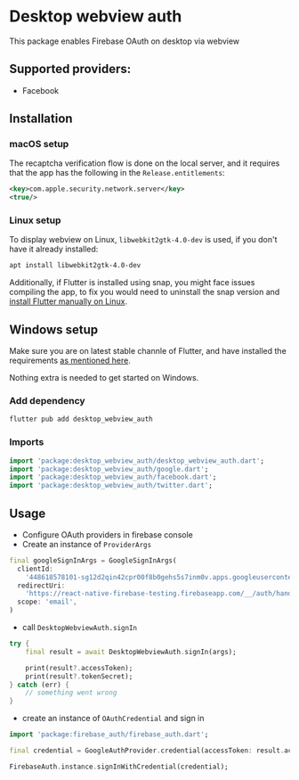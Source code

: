 # Desktop webview auth

This package enables Firebase OAuth on desktop via webview

## Supported providers:

- Facebook


## Installation

### macOS setup

The recaptcha verification flow is done on the local server, and it requires that the app has the following in the `Release.entitlements`:

```xml
<key>com.apple.security.network.server</key>
<true/>
```

### Linux setup

To display webview on Linux, `libwebkit2gtk-4.0-dev` is used, if you don't have it already installed:

```bash
apt install libwebkit2gtk-4.0-dev
```

Additionally, if Flutter is installed using snap, you might face issues compiling the app, to fix you would need to uninstall the snap version and [install Flutter manually on Linux](https://docs.flutter.dev/get-started/install/linux#install-flutter-manually).

## Windows setup

Make sure you are on latest stable channle of Flutter, and have installed the requirements [as mentioned here](https://docs.flutter.dev/desktop#additional-windows-requirements).

Nothing extra is needed to get started on Windows.

### Add dependency

```bash
flutter pub add desktop_webview_auth
```

### Imports

```dart
import 'package:desktop_webview_auth/desktop_webview_auth.dart';
import 'package:desktop_webview_auth/google.dart';
import 'package:desktop_webview_auth/facebook.dart';
import 'package:desktop_webview_auth/twitter.dart';
```

## Usage

- Configure OAuth providers in firebase console
- Create an instance of `ProviderArgs`

```dart
final googleSignInArgs = GoogleSignInArgs(
  clientId:
    '448618578101-sg12d2qin42cpr00f8b0gehs5s7inm0v.apps.googleusercontent.com',
  redirectUri:
    'https://react-native-firebase-testing.firebaseapp.com/__/auth/handler',
  scope: 'email',
)
```

- call `DesktopWebviewAuth.signIn`

```dart
try {
    final result = await DesktopWebviewAuth.signIn(args);

    print(result?.accessToken);
    print(result?.tokenSecret);
} catch (err) {
    // something went wrong
}
```

- create an instance of `OAuthCredential` and sign in

```dart
import 'package:firebase_auth/firebase_auth.dart';

final credential = GoogleAuthProvider.credential(accessToken: result.accessToken)

FirebaseAuth.instance.signInWithCredential(credential);
```
